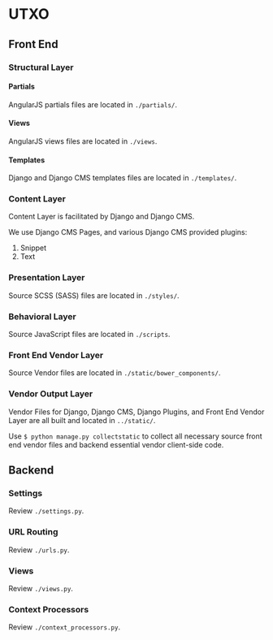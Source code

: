 # UTXO

## Front End

### Structural Layer

#### Partials

AngularJS partials files are located in ``./partials/``.

#### Views

AngularJS views files are located in ``./views``.

#### Templates

Django and Django CMS templates files are located in ``./templates/``.

### Content Layer

Content Layer is facilitated by Django and Django CMS.

We use Django CMS Pages, and various Django CMS provided plugins:

1. Snippet
2. Text

### Presentation Layer

Source SCSS (SASS) files are located in ``./styles/``.

### Behavioral Layer

Source JavaScript files are located in ``./scripts``.

### Front End Vendor Layer

Source Vendor files are located in ``./static/bower_components/``.

### Vendor Output Layer

Vendor Files for Django, Django CMS, Django Plugins, and Front End Vendor Layer
are all built and located in ``../static/``.

Use ``$ python manage.py collectstatic`` to collect all necessary source front 
end vendor files and backend essential vendor client-side code.

## Backend

### Settings

Review ``./settings.py``.

### URL Routing

Review ``./urls.py``.

### Views

Review ``./views.py``.

### Context Processors

Review ``./context_processors.py``.
